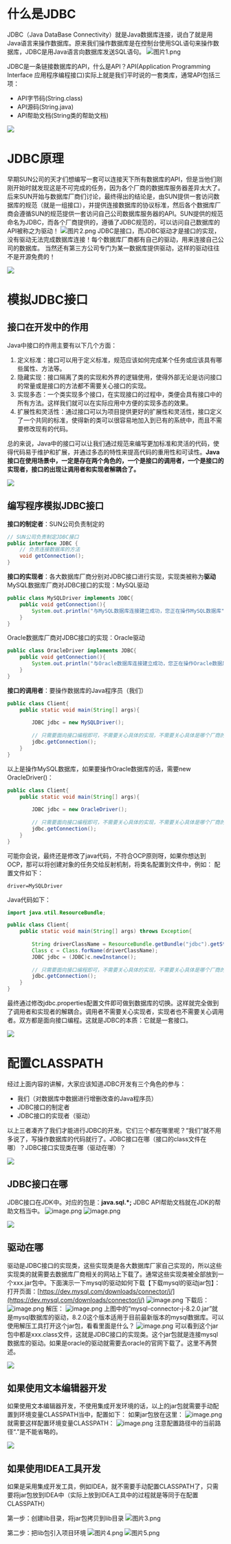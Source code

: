 # 什么是JDBC
JDBC（Java DataBase Connectivity）就是Java数据库连接，说白了就是用Java语言来操作数据库。原来我们操作数据库是在控制台使用SQL语句来操作数据库，JDBC是用Java语言向数据库发送SQL语句。
![图片1.png](https://cdn.nlark.com/yuque/0/2023/png/21376908/1701931262247-009be90f-6a0e-4e63-a1f1-6d6c96df65ce.png#averageHue=%23efe7f7&clientId=ucd4dfa1f-8793-4&from=paste&height=374&id=u7ed5bac8&originHeight=374&originWidth=657&originalType=binary&ratio=1&rotation=0&showTitle=false&size=136883&status=done&style=shadow&taskId=u2ff2f08f-57be-4241-9660-c991fa1d540&title=&width=657)

JDBC是一条链接数据库的API，什么是API？API(Application Programming Interface 应用程序编程接口)实际上就是我们平时说的一套类库，通常API包括三项：

* API字节码(String.class)
* API源码(String.java)
* API帮助文档(String类的帮助文档)

![](https://cdn.nlark.com/yuque/0/2023/jpeg/21376908/1692002570088-3338946f-42b3-4174-8910-7e749c31e950.jpeg#averageHue=%23f9f8f8&from=url&id=acVGP&originHeight=78&originWidth=1400&originalType=binary&ratio=1&rotation=0&showTitle=false&status=done&style=shadow&title=)
# JDBC原理
早期SUN公司的天才们想编写一套可以连接天下所有数据库的API，但是当他们刚刚开始时就发现这是不可完成的任务，因为各个厂商的数据库服务器差异太大了。后来SUN开始与数据库厂商们讨论，最终得出的结论是，由SUN提供一套访问数据库的规范（就是一组接口），并提供连接数据库的协议标准，然后各个数据库厂商会遵循SUN的规范提供一套访问自己公司数据库服务器的API。SUN提供的规范命名为JDBC，而各个厂商提供的，遵循了JDBC规范的，可以访问自己数据库的API被称之为驱动！
![图片2.png](https://cdn.nlark.com/yuque/0/2023/png/21376908/1701931393355-983a997d-c44c-4a48-b1b0-91b281b5a98b.png#averageHue=%23e9e9e8&clientId=ucd4dfa1f-8793-4&from=paste&height=308&id=u158f2a18&originHeight=308&originWidth=610&originalType=binary&ratio=1&rotation=0&showTitle=false&size=139132&status=done&style=shadow&taskId=u23552590-5180-4cee-9959-f9a4b44c308&title=&width=610)
JDBC是接口，而JDBC驱动才是接口的实现，没有驱动无法完成数据库连接！每个数据库厂商都有自己的驱动，用来连接自己公司的数据库。
当然还有第三方公司专门为某一数据库提供驱动，这样的驱动往往不是开源免费的！

![](https://cdn.nlark.com/yuque/0/2023/jpeg/21376908/1692002570088-3338946f-42b3-4174-8910-7e749c31e950.jpeg#averageHue=%23f9f8f8&from=url&id=jfU6l&originHeight=78&originWidth=1400&originalType=binary&ratio=1&rotation=0&showTitle=false&status=done&style=shadow&title=)
# 模拟JDBC接口
## 接口在开发中的作用
Java中接口的作用主要有以下几个方面：

1.  定义标准：接口可以用于定义标准，规范应该如何完成某个任务或应该具有哪些属性、方法等。 
2.  隐藏实现：接口隔离了类的实现和外界的逻辑使用，使得外部无论是访问接口的常量或是接口的方法都不需要关心接口的实现。 
3.  实现多态：一个类实现多个接口，在实现接口的过程中，类便会具有接口中的所有方法。这样我们就可以在实际应用中方便的实现多态的效果。 
4.  扩展性和灵活性：通过接口可以为项目提供更好的扩展性和灵活性，接口定义了一个共同的标准，使得新的类可以很容易地加入到已有的系统中，而且不需要修改现有的代码。 

总的来说，Java中的接口可以让我们通过规范来编写更加标准和灵活的代码，使得代码易于维护和扩展，并通过多态的特性来提高代码的重用性和可读性。**Java接口在使用场景中，一定是存在两个角色的，一个是接口的调用者，一个是接口的实现者，接口的出现让调用者和实现者解耦合了。**

![](https://cdn.nlark.com/yuque/0/2023/jpeg/21376908/1692002570088-3338946f-42b3-4174-8910-7e749c31e950.jpeg#averageHue=%23f9f8f8&from=url&id=nA5ZY&originHeight=78&originWidth=1400&originalType=binary&ratio=1&rotation=0&showTitle=false&status=done&style=shadow&title=)
## 编写程序模拟JDBC接口
**接口的制定者**：SUN公司负责制定的
```java
// SUN公司负责制定JDBC接口
public interface JDBC {
    // 负责连接数据库的方法
    void getConnection();
}
```

**接口的实现者**：各大数据库厂商分别对JDBC接口进行实现，实现类被称为**驱动**
MySQL数据库厂商对JDBC接口的实现：MySQL驱动
```java
public class MySQLDriver implements JDBC{
    public void getConnection(){
        System.out.println("与MySQL数据库连接建立成功，您正在操作MySQL数据库");
    }
}
```
Oracle数据库厂商对JDBC接口的实现：Oracle驱动
```java
public class OracleDriver implements JDBC{
    public void getConnection(){
        System.out.println("与Oracle数据库连接建立成功，您正在操作Oracle数据库");
    }
}
```

**接口的调用者**：要操作数据库的Java程序员（我们）
```java
public class Client{
    public static void main(String[] args){
        
        JDBC jdbc = new MySQLDriver();
        
        // 只需要面向接口编程即可，不需要关心具体的实现，不需要关心具体是哪个厂商的数据库
        jdbc.getConnection();
    }
}
```
以上是操作MySQL数据库，如果要操作Oracle数据库的话，需要new OracleDriver()：
```java
public class Client{
    public static void main(String[] args){
        
        JDBC jdbc = new OracleDriver();
        
        // 只需要面向接口编程即可，不需要关心具体的实现，不需要关心具体是哪个厂商的数据库
        jdbc.getConnection();
    }
}
```
可能你会说，最终还是修改了java代码，不符合OCP原则呀，如果你想达到OCP，那可以将创建对象的任务交给反射机制，将类名配置到文件中，例如：
配置文件如下：
```properties
driver=MySQLDriver
```
Java代码如下：
```java
import java.util.ResourceBundle;

public class Client{
    public static void main(String[] args) throws Exception{
        
        String driverClassName = ResourceBundle.getBundle("jdbc").getString("driver");
        Class c = Class.forName(driverClassName);
        JDBC jdbc = (JDBC)c.newInstance();
        
        // 只需要面向接口编程即可，不需要关心具体的实现，不需要关心具体是哪个厂商的数据库
        jdbc.getConnection();
    }
}
```
最终通过修改jdbc.properties配置文件即可做到数据库的切换。这样就完全做到了调用者和实现者的解耦合。调用者不需要关心实现者，实现者也不需要关心调用者。双方都是面向接口编程。这就是JDBC的本质：它就是一套接口。

![](https://cdn.nlark.com/yuque/0/2023/jpeg/21376908/1692002570088-3338946f-42b3-4174-8910-7e749c31e950.jpeg#averageHue=%23f9f8f8&from=url&id=h2q4g&originHeight=78&originWidth=1400&originalType=binary&ratio=1&rotation=0&showTitle=false&status=done&style=shadow&title=)
# 配置CLASSPATH
经过上面内容的讲解，大家应该知道JDBC开发有三个角色的参与：

- 我们（对数据库中数据进行增删改查的Java程序员）
- JDBC接口的制定者
- JDBC接口的实现者（驱动）

以上三者凑齐了我们才能进行JDBC的开发。它们三个都在哪里呢？“我们”就不用多说了，写操作数据库的代码就行了。JDBC接口在哪（接口的class文件在哪）？JDBC接口实现类在哪（驱动在哪）？

![](https://cdn.nlark.com/yuque/0/2023/jpeg/21376908/1692002570088-3338946f-42b3-4174-8910-7e749c31e950.jpeg#averageHue=%23f9f8f8&from=url&id=ZFsNv&originHeight=78&originWidth=1400&originalType=binary&ratio=1&rotation=0&showTitle=false&status=done&style=shadow&title=)
## JDBC接口在哪
JDBC接口在JDK中。对应的包是：**java.sql.*;**
JDBC API帮助文档就在JDK的帮助文档当中。
![image.png](https://cdn.nlark.com/yuque/0/2023/png/21376908/1701939712048-f4487a29-3eb7-494f-b7c0-b72c6c0c03ad.png#averageHue=%23f2f2f2&clientId=u88d51c01-0843-4&from=paste&height=258&id=u2929644e&originHeight=258&originWidth=422&originalType=binary&ratio=1&rotation=0&showTitle=false&size=21472&status=done&style=shadow&taskId=u3924f2fb-b1a5-4961-ae9f-35e5a0fbabb&title=&width=422)
![image.png](https://cdn.nlark.com/yuque/0/2023/png/21376908/1701939824373-e1c98bbf-cc6a-44c0-95b6-d2c3a0ecbf52.png#averageHue=%23434541&clientId=u88d51c01-0843-4&from=paste&height=793&id=u969d5906&originHeight=793&originWidth=473&originalType=binary&ratio=1&rotation=0&showTitle=false&size=29261&status=done&style=shadow&taskId=u2686a26a-bd60-4c00-af46-2beeceb81d7&title=&width=473)

![](https://cdn.nlark.com/yuque/0/2023/jpeg/21376908/1692002570088-3338946f-42b3-4174-8910-7e749c31e950.jpeg#averageHue=%23f9f8f8&from=url&id=pYLed&originHeight=78&originWidth=1400&originalType=binary&ratio=1&rotation=0&showTitle=false&status=done&style=shadow&title=)
## 驱动在哪
驱动是JDBC接口的实现类，这些实现类是各大数据库厂家自己实现的，所以这些实现类的就需要去数据库厂商相关的网站上下载了。通常这些实现类被全部放到一个xxx.jar包中。下面演示一下mysql的驱动如何下载【下载mysql的驱动jar包】：
打开页面：[https://dev.mysql.com/downloads/connector/j/](https://dev.mysql.com/downloads/connector/j/)
![image.png](https://cdn.nlark.com/yuque/0/2023/png/21376908/1701940874635-9b10510f-2f00-4b7e-9b35-36425eaa9457.png#averageHue=%23e2c193&clientId=u88d51c01-0843-4&from=paste&height=839&id=u969fd07e&originHeight=839&originWidth=1118&originalType=binary&ratio=1&rotation=0&showTitle=false&size=85771&status=done&style=shadow&taskId=u4544a600-db3b-4560-a3d2-9dc9cad3730&title=&width=1118)
下载后：
![image.png](https://cdn.nlark.com/yuque/0/2023/png/21376908/1701940923947-24cc167c-8fc4-4afa-92fd-9fab33ab6226.png#averageHue=%23fbfaf8&clientId=u88d51c01-0843-4&from=paste&height=46&id=u84c583c0&originHeight=46&originWidth=255&originalType=binary&ratio=1&rotation=0&showTitle=false&size=1871&status=done&style=none&taskId=ub85fd9f4-77df-4219-8ae1-9ec14c6d3ab&title=&width=255)
解压：
![image.png](https://cdn.nlark.com/yuque/0/2023/png/21376908/1701940961500-9a610263-604c-4001-9020-98151a6bfc99.png#averageHue=%23fbf5f3&clientId=u88d51c01-0843-4&from=paste&height=196&id=u4a9d485d&originHeight=196&originWidth=239&originalType=binary&ratio=1&rotation=0&showTitle=false&size=6234&status=done&style=shadow&taskId=u189b1d51-0178-4527-acad-26b527a382c&title=&width=239)
上图中的“mysql-connector-j-8.2.0.jar”就是mysql数据库的驱动，8.2.0这个版本适用于目前最新版本的mysql数据库。可以使用解压工具打开这个jar包，看看里面是什么？
![image.png](https://cdn.nlark.com/yuque/0/2023/png/21376908/1701941060668-654b02a2-956a-4765-87be-8be10997ce0a.png#averageHue=%23f9f4f1&clientId=u88d51c01-0843-4&from=paste&height=581&id=u4969b92c&originHeight=581&originWidth=451&originalType=binary&ratio=1&rotation=0&showTitle=false&size=25066&status=done&style=shadow&taskId=u4276fdb4-72f6-497c-9a1b-73c4c2a7b57&title=&width=451)
可以看到这个jar包中都是xxx.class文件，这就是JDBC接口的实现类。这个jar包就是连接mysql数据库的驱动。如果是oracle的驱动就需要去oracle的官网下载了。这里不再赘述。

![](https://cdn.nlark.com/yuque/0/2023/jpeg/21376908/1692002570088-3338946f-42b3-4174-8910-7e749c31e950.jpeg#averageHue=%23f9f8f8&from=url&id=CqMSe&originHeight=78&originWidth=1400&originalType=binary&ratio=1&rotation=0&showTitle=false&status=done&style=shadow&title=)
## 如果使用文本编辑器开发
如果使用文本编辑器开发，不使用集成开发环境的话，以上的jar包就需要手动配置到环境变量CLASSPATH当中，配置如下：
如果jar包放在这里：
![image.png](https://cdn.nlark.com/yuque/0/2023/png/21376908/1701941355365-9101c03a-7016-463c-8860-f6cc41745553.png#averageHue=%23faf9f8&clientId=u88d51c01-0843-4&from=paste&height=264&id=ufa86982d&originHeight=264&originWidth=346&originalType=binary&ratio=1&rotation=0&showTitle=false&size=13160&status=done&style=shadow&taskId=uca5f8530-035e-49c4-ba75-c8c6eb426c4&title=&width=346)
就需要这样配置环境变量CLASSPATH：
![image.png](https://cdn.nlark.com/yuque/0/2023/png/21376908/1701941302115-b531f7d3-3a17-487e-a3fe-7168e4022d40.png#averageHue=%23f0efee&clientId=u88d51c01-0843-4&from=paste&height=177&id=u9af25ce2&originHeight=177&originWidth=651&originalType=binary&ratio=1&rotation=0&showTitle=false&size=8674&status=done&style=shadow&taskId=u1612016b-7741-45d3-bb17-43d00f24f94&title=&width=651)
注意配置路径中的当前路径“.”是不能省略的。

![](https://cdn.nlark.com/yuque/0/2023/jpeg/21376908/1692002570088-3338946f-42b3-4174-8910-7e749c31e950.jpeg#averageHue=%23f9f8f8&from=url&id=hmiOT&originHeight=78&originWidth=1400&originalType=binary&ratio=1&rotation=0&showTitle=false&status=done&style=shadow&title=)
## 如果使用IDEA工具开发
如果是采用集成开发工具，例如IDEA，就不需要手动配置CLASSPATH了，只需要将jar包放到IDEA中（实际上放到IDEA工具中的过程就是等同于在配置CLASSPATH）

第一步：创建lib目录，将jar包拷贝到lib目录
![图片3.png](https://cdn.nlark.com/yuque/0/2023/png/21376908/1701941544921-ebd72cf1-b7b1-4474-9044-5d5061e2cb16.png#averageHue=%23ebcca0&clientId=u88d51c01-0843-4&from=paste&height=140&id=ud0a37617&originHeight=140&originWidth=589&originalType=binary&ratio=1&rotation=0&showTitle=false&size=9818&status=done&style=shadow&taskId=u5cb4ad6c-346a-4cd4-b40a-8ecf431c14b&title=&width=589)

第二步：把lib包引入项目环境
![图片4.png](https://cdn.nlark.com/yuque/0/2023/png/21376908/1701941611962-8afef1cb-645e-4ae2-9c3b-63f374574806.png#averageHue=%23f1f1f1&clientId=u88d51c01-0843-4&from=paste&height=1326&id=u0dd3b46c&originHeight=1326&originWidth=2163&originalType=binary&ratio=1&rotation=0&showTitle=false&size=142476&status=done&style=shadow&taskId=ue03efd37-32eb-49c7-9420-92fae56ef8b&title=&width=2163)
![图片5.png](https://cdn.nlark.com/yuque/0/2023/png/21376908/1701941622028-54dee69e-3879-439a-a877-a994eea2ba26.png#averageHue=%23f5f2f1&clientId=u88d51c01-0843-4&from=paste&height=420&id=u1bf9c766&originHeight=420&originWidth=1104&originalType=binary&ratio=1&rotation=0&showTitle=false&size=22625&status=done&style=none&taskId=u5d922472-2932-4659-a9bb-a326a7bbb67&title=&width=1104)
